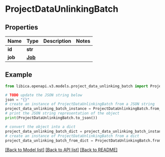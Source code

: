 # ProjectDataUnlinkingBatch


## Properties

Name | Type | Description | Notes
------------ | ------------- | ------------- | -------------
**id** | **str** |  | 
**job** | [**Job**](Job.md) |  | 

## Example

```python
from libica.openapi.v3.models.project_data_unlinking_batch import ProjectDataUnlinkingBatch

# TODO update the JSON string below
json = "{}"
# create an instance of ProjectDataUnlinkingBatch from a JSON string
project_data_unlinking_batch_instance = ProjectDataUnlinkingBatch.from_json(json)
# print the JSON string representation of the object
print(ProjectDataUnlinkingBatch.to_json())

# convert the object into a dict
project_data_unlinking_batch_dict = project_data_unlinking_batch_instance.to_dict()
# create an instance of ProjectDataUnlinkingBatch from a dict
project_data_unlinking_batch_from_dict = ProjectDataUnlinkingBatch.from_dict(project_data_unlinking_batch_dict)
```
[[Back to Model list]](../README.md#documentation-for-models) [[Back to API list]](../README.md#documentation-for-api-endpoints) [[Back to README]](../README.md)


